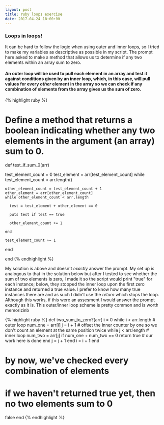 ```yaml
---
layout: post
title: ruby loops exercise 
date: 2017-04-24 18:00:00
---
```


<h3>Loops in loops!</h3>

<p>It can be hard to follow the logic when using outer and inner loops, so I tried to make my variables as descriptive as possible in my script. The prompt here asked to make a method that allows us to determine if any two elements within an array sum to zero.</p>

<h4>An outer loop will be used to pull each element in an array and test it against conditions given by an inner loop, which, in this case, will pull values for every <i>other</i> element in the array so we can check if any combination of elements from the array gives us the sum of zero.</h4>

{% highlight ruby %}
# Define a method that returns a boolean indicating whether any two elements in the argument (an array) sum to 0.
def test_if_sum_0(arr)
  
  test_element_count = 0
  test_element = arr[test_element_count]
  while test_element_count < arr.length()
   
    other_element_count = test_element_count + 1
    other_element = arr[other_element_count]
    while other_element_count < arr.length
      
      test = test_element + other_element == 0
      
      puts test if test == true
      
      other_element_count += 1
      
    end
    
    test_element_count += 1
    
  end
  
end
{% endhighlight %}

<p>My solution is above and doesn't <i>exactly</i> answer the prompt. My set up is analogous to that in the solution below but after I tested to see whether the sum of two elements is zero, I made it so the script would print "true" for each instance; below, they stopped the inner loop upon the first zero instance and returned a true value. I prefer to know how many true instances there are and as such I didn't use the <i>return</i> which stops the loop. Although this works, if this were an assesment I would answer the prompt exactly as it is. This outer/inner loop scheme is pretty common and is worth memorizinb</p>

{% highlight ruby %}
def two_sum_to_zero?(arr)
  i = 0
  while i < arr.length # outer loop
    num_one = arr[i]
    j = i + 1 # offset the inner counter by one so we don't count an element at the same position twice
    while j < arr.length # inner loop
      num_two = arr[j]
      if num_one + num_two == 0
        return true # our work here is done
      end
      j = j + 1
    end
    i = i + 1
  end
  # by now, we've checked every combination of elements
  # if we haven't returned true yet, then no two elements sum to 0
  false
end
{% endhighlight %}